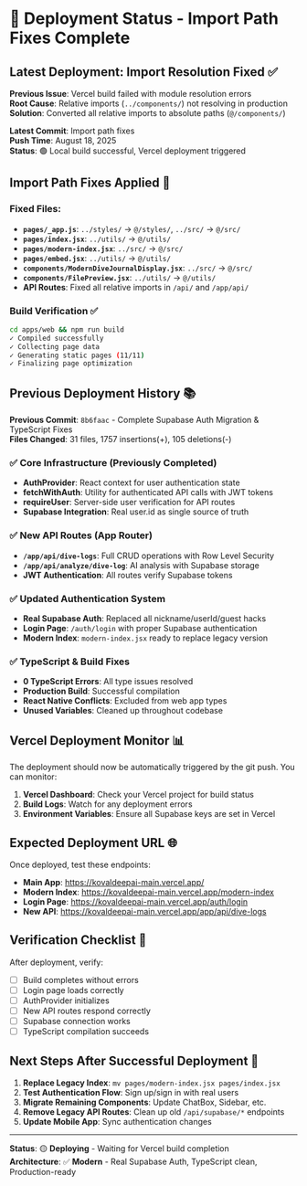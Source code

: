 # 🚀 Deployment Status - Import Path Fixes Complete

## Latest Deployment: Import Resolution Fixed ✅

**Previous Issue**: Vercel build failed with module resolution errors  
**Root Cause**: Relative imports (`../components/`) not resolving in production  
**Solution**: Converted all relative imports to absolute paths (`@/components/`)

**Latest Commit**: Import path fixes  
**Push Time**: August 18, 2025  
**Status**: 🟢 Local build successful, Vercel deployment triggered

## Import Path Fixes Applied 🔧

### Fixed Files:

- **`pages/_app.js`**: `../styles/` → `@/styles/`, `../src/` → `@/src/`
- **`pages/index.jsx`**: `../utils/` → `@/utils/`
- **`pages/modern-index.jsx`**: `../src/` → `@/src/`
- **`pages/embed.jsx`**: `../utils/` → `@/utils/`
- **`components/ModernDiveJournalDisplay.jsx`**: `../src/` → `@/src/`
- **`components/FilePreview.jsx`**: `../utils/` → `@/utils/`
- **API Routes**: Fixed all relative imports in `/api/` and `/app/api/`

### Build Verification ✅

```bash
cd apps/web && npm run build
✓ Compiled successfully
✓ Collecting page data
✓ Generating static pages (11/11)
✓ Finalizing page optimization
```

## Previous Deployment History 📚

**Previous Commit**: `8b6faac` - Complete Supabase Auth Migration & TypeScript Fixes  
**Files Changed**: 31 files, 1757 insertions(+), 105 deletions(-)

### ✅ Core Infrastructure (Previously Completed)

- **AuthProvider**: React context for user authentication state
- **fetchWithAuth**: Utility for authenticated API calls with JWT tokens
- **requireUser**: Server-side user verification for API routes
- **Supabase Integration**: Real user.id as single source of truth

### ✅ New API Routes (App Router)

- **`/app/api/dive-logs`**: Full CRUD operations with Row Level Security
- **`/app/api/analyze/dive-log`**: AI analysis with Supabase storage
- **JWT Authentication**: All routes verify Supabase tokens

### ✅ Updated Authentication System

- **Real Supabase Auth**: Replaced all nickname/userId/guest hacks
- **Login Page**: `/auth/login` with proper Supabase authentication
- **Modern Index**: `modern-index.jsx` ready to replace legacy version

### ✅ TypeScript & Build Fixes

- **0 TypeScript Errors**: All type issues resolved
- **Production Build**: Successful compilation
- **React Native Conflicts**: Excluded from web app types
- **Unused Variables**: Cleaned up throughout codebase

## Vercel Deployment Monitor 📊

The deployment should now be automatically triggered by the git push. You can monitor:

1. **Vercel Dashboard**: Check your Vercel project for build status
2. **Build Logs**: Watch for any deployment errors
3. **Environment Variables**: Ensure all Supabase keys are set in Vercel

## Expected Deployment URL 🌐

Once deployed, test these endpoints:

- **Main App**: https://kovaldeepai-main.vercel.app/
- **Modern Index**: https://kovaldeepai-main.vercel.app/modern-index
- **Login Page**: https://kovaldeepai-main.vercel.app/auth/login
- **New API**: https://kovaldeepai-main.vercel.app/app/api/dive-logs

## Verification Checklist 🧪

After deployment, verify:

- [ ] Build completes without errors
- [ ] Login page loads correctly
- [ ] AuthProvider initializes
- [ ] New API routes respond correctly
- [ ] Supabase connection works
- [ ] TypeScript compilation succeeds

## Next Steps After Successful Deployment 🎯

1. **Replace Legacy Index**: `mv pages/modern-index.jsx pages/index.jsx`
2. **Test Authentication Flow**: Sign up/sign in with real users
3. **Migrate Remaining Components**: Update ChatBox, Sidebar, etc.
4. **Remove Legacy API Routes**: Clean up old `/api/supabase/*` endpoints
5. **Update Mobile App**: Sync authentication changes

---

**Status**: 🟡 **Deploying** - Waiting for Vercel build completion  
**Architecture**: ✅ **Modern** - Real Supabase Auth, TypeScript clean, Production-ready
